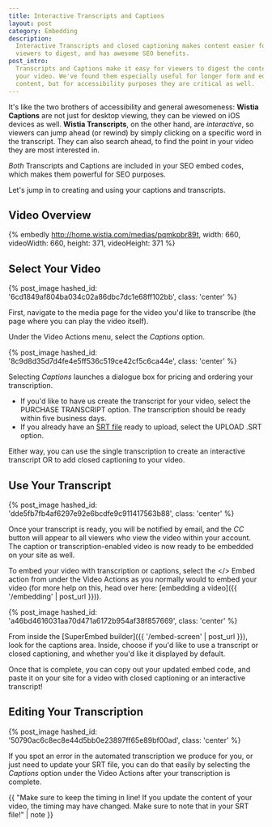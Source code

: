 ```yaml
---
title: Interactive Transcripts and Captions
layout: post
category: Embedding
description: 
  Interactive Transcripts and closed captioning makes content easier for 
  viewers to digest, and has awesome SEO benefits.
post_intro: 
  Transcripts and Captions make it easy for viewers to digest the content of 
  your video. We've found them especially useful for longer form and educational
  content, but for accessibility purposes they are critical as well.
---
```


It's like the two brothers of accessibility and general awesomeness: **Wistia 
Captions** are not just for desktop viewing, they can be viewed on iOS 
devices as well. **Wistia Transcripts**, on the other hand, are *interactive*, 
so viewers can jump ahead (or rewind) by simply clicking on a specific word in 
the transcript. They can also search ahead, to find the point in your video
they are most interested in.

*Both* Transcripts and Captions are included in your SEO embed codes, which 
makes them powerful for SEO purposes.

Let's jump in to creating and using your captions and transcripts.

## Video Overview

{% embedly http://home.wistia.com/medias/pqmkpbr89t, width: 660, videoWidth: 660, height: 371, videoHeight: 371 %}

## Select Your Video

{% post_image hashed_id: '6cd1849af804ba034c02a86dbc7dc1e68ff102bb', class: 'center' %}

First, navigate to the media page for the video you'd like to transcribe (the
page where you can play the video itself).

Under the <span class='action_menu'>Video Actions</span> menu, select the 
*Captions* option.

{% post_image hashed_id: '8c9d8d35d7d4fe4e5ff536c519ce42cf5c6ca44e', class: 'center' %}

Selecting *Captions* launches a dialogue box for pricing and ordering your transcription.

* If you'd like to have us create the transcript for your video, select the <span
  class="faux_button">PURCHASE TRANSCRIPT</span> option. The transcription should
  be ready within five business days.
* If you already have an [SRT file](http://en.wikipedia.org/wiki/SubRip) ready
  to upload, select the <span class="faux_button">UPLOAD .SRT</span> option.

Either way, you can use the single transcription to create an interactive
transcript OR to add closed captioning to your video.

## Use Your Transcript

{% post_image hashed_id: 'dde5fb7fb4af6297e92e6bcdfe9c911417563b88', class: 'center' %}

Once your transcript is ready, you will be notified by email, and the *CC* 
button will appear to all viewers who view the video within your account. The 
caption or transcription-enabled video is now ready to be embedded on your site
as well.

To embed your video with transcription or captions, select the &lt;/&gt; Embed
action from under the <span class='action_menu'>Video Actions</span> as you
normally would to embed your video (for more help on this, head over here: 
[embedding a video]({{ '/embedding' | post_url }})).

{% post_image hashed_id: 'a46bd4616031aa70d471a6172b954af38f857669', class: 'center' %}

From inside the [SuperEmbed builder]({{ '/embed-screen' | post_url }}), look
for the captions area. Inside, choose if you'd like to use a transcript or
closed captioning, and whether you'd like it displayed by default.

Once that is complete, you can copy out your updated embed code, and paste it
on your site for a video with closed captioning or an interactive transcript!

## Editing Your Transcription

{% post_image hashed_id: '50790ac6c8ec8e44d5bb0e23897ff65e89bf00ad', class: 'center' %}

If you spot an error in the automated transcription we produce for you, or just
need to update your SRT file, you can do that easily by selecting the
*Captions* option under the <span class="action_menu">Video Actions</span>
after your transcription is complete.

{{ "Make sure to keep the timing in line! If you update the content of your video, the timing may have changed. Make sure to note that in your SRT file!" | note }}

<script>
wistiaEmbed = Wistia.embed("pqmkpbr89t", {
  plugin: {
    "captions-v1": {
      onByDefault: false
    }
  }
});
</script>

